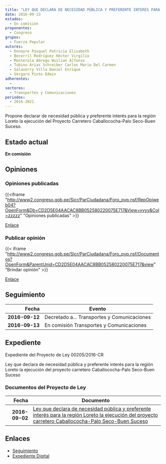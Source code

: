 ```yaml
---
title: "LEY QUE DECLARA DE NECESIDAD PÚBLICA Y PREFERENTE INTERÉS PARA LA REGIÓN LORETO LA EJECUCIÓN DEL PROYECTO CARRETERO CABALLOCOCHA-PALO SECO-BUEN SUCESO"
date: 2016-09-13
estados: 
  - En comisión
proponentes: 
  - Congreso
grupos: 
  - Fuerza Popular
autores: 
  - Donayre Pasquel Patricia Elizabeth
  - Becerril Rodríguez Héctor Virgilio
  - Monterola Abregu Wuilian Alfonso
  - Tubino Arias Schreiber Carlos Mario Del Carmen
  - Salaverry Villa Daniel Enrique
  - Vergara Pinto Edwin
adherentes: 
  - 
sectores: 
  - Transportes y Comunicaciones
periodos: 
  - 2016-2021
---
```


Propone declarar de necesidad pública y preferente interés para la región Loreto la ejecución del Proyecto Carretero Caballococha-Palo Seco-Buen Suceso.


## Estado actual

**En comisión**

## Opiniones

### Opiniones publicadas

{{<iframe "http://www2.congreso.gob.pe/Sicr/ParCiudadana/Foro_pvp.nsf/RepOpiweb04?OpenForm&Db=CD2D5E04AACAC8BB052580220075E717&View=yyyy&Col=zzzzz" "Opiniones publicadas" >}}

[Enlace](http://www2.congreso.gob.pe/Sicr/ParCiudadana/Foro_pvp.nsf/RepOpiweb04?OpenForm&Db=CD2D5E04AACAC8BB052580220075E717&View=yyyy&Col=zzzzz)
### Publicar opinión

{{< iframe "http://www2.congreso.gob.pe/Sicr/ParCiudadana/Foro_pvp.nsf/Documentos?OpenForm&ParentUnid=CD2D5E04AACAC8BB052580220075E717&view" "Brindar opinión" >}}

[Enlace](http://www2.congreso.gob.pe/Sicr/ParCiudadana/Foro_pvp.nsf/Documentos?OpenForm&ParentUnid=CD2D5E04AACAC8BB052580220075E717&view)

## Seguimiento

| Fecha | Evento |
|------:|--------|
| **2016-09-12** | Decretado a... Transportes y Comunicaciones|
| **2016-09-13** | En comisión Transportes y Comunicaciones|


## Expediente

Expediente del Proyecto de Ley 00205/2016-CR

Ley que declara de necesidad pública y preferente interés para la región Loreto la ejecución del proyecto carretero Caballococha-Palo Seco-Buen Suceso


### Documentos del Proyecto de Ley

| Fecha | Documento |
|------:|--------|
| **2016-09-02** | [Ley que declara de necesidad pública y preferente interés para la región Loreto la ejecución del proyecto carretero Caballococha-Palo Seco-Buen Suceso](http://www.leyes.congreso.gob.pe/Documentos/2016_2021/Proyectos_de_Ley_y_de_Resoluciones_Legislativas/PL0020520160902..pdf) |

## Enlaces 

- [Seguimiento](http://www2.congreso.gob.pe/Sicr/TraDocEstProc/CLProLey2016.nsf/f7fff46988ca05b1052578e100829cc7/670dd6b9a6d5150c05258022007b954a?OpenDocument)
- [Expediente Digital](http://www2.congreso.gob.pehttp://www2.congreso.gob.pe/Sicr/TraDocEstProc/CLProLey2016.nsf/f7fff46988ca05b1052578e100829cc7/670dd6b9a6d5150c05258022007b954a?OpenDocument&Click=05257FB7005EB655.eb71d0cf91d8294e05256cdf006b5706/$Body/0.1C6C)
